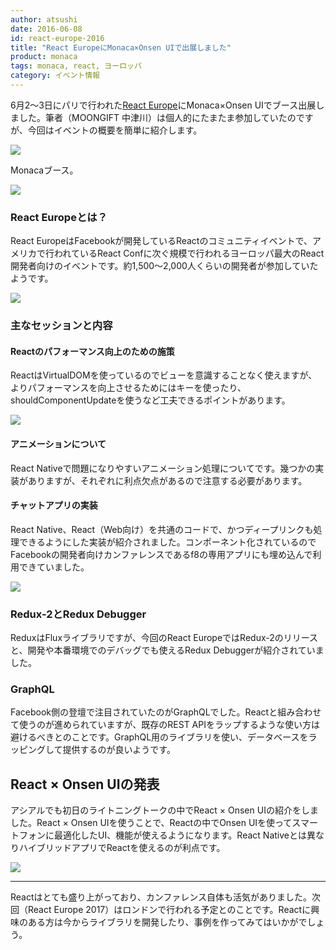```yaml
---
author: atsushi
date: 2016-06-08
id: react-europe-2016
title: "React EuropeにMonaca×Onsen UIで出展しました"
product: monaca
tags: monaca, react, ヨーロッパ
category: イベント情報
---
```


6月2〜3日にパリで行われた[React Europe](https://www.react-europe.org)にMonaca×Onsen UIでブース出展しました。筆者（MOONGIFT 中津川）は個人的にたまたま参加していたのですが、今回はイベントの概要を簡単に紹介します。

![](/blog/content/images/2016/Jun/react-europe-2016-9.png)

Monacaブース。

![](/blog/content/images/2016/Jun/react-europe-2016-2.jpg)

### React Europeとは？

React EuropeはFacebookが開発しているReactのコミュニティイベントで、アメリカで行われているReact Confに次ぐ規模で行われるヨーロッパ最大のReact開発者向けのイベントです。約1,500〜2,000人くらいの開発者が参加していたようです。

![](/blog/content/images/2016/Jun/react-europe-2016-3.jpg)

### 主なセッションと内容

#### Reactのパフォーマンス向上のための施策

ReactはVirtualDOMを使っているのでビューを意識することなく使えますが、よりパフォーマンスを向上させるためにはキーを使ったり、shouldComponentUpdateを使うなど工夫できるポイントがあります。

![](/blog/content/images/2016/Jun/react-europe-2016-7.jpg)

#### アニメーションについて

React Nativeで問題になりやすいアニメーション処理についてです。幾つかの実装がありますが、それぞれに利点欠点があるので注意する必要があります。

#### チャットアプリの実装

React Native、React（Web向け）を共通のコードで、かつディープリンクも処理できるようにした実装が紹介されました。コンポーネント化されているのでFacebookの開発者向けカンファレンスであるf8の専用アプリにも埋め込んで利用できていました。

![](/blog/content/images/2016/Jun/react-europe-2016-8.jpg)

### Redux-2とRedux Debugger

ReduxはFluxライブラリですが、今回のReact EuropeではRedux-2のリリースと、開発や本番環境でのデバッグでも使えるRedux Debuggerが紹介されていました。

### GraphQL

Facebook側の登壇で注目されていたのがGraphQLでした。Reactと組み合わせて使うのが進められていますが、既存のREST APIをラップするような使い方は避けるべきとのことです。GraphQL用のライブラリを使い、データベースをラッピングして提供するのが良いようです。

## React × Onsen UIの発表

アシアルでも初日のライトニングトークの中でReact × Onsen UIの紹介をしました。React × Onsen UIを使うことで、Reactの中でOnsen UIを使ってスマートフォンに最適化したUI、機能が使えるようになります。React Nativeとは異なりハイブリッドアプリでReactを使えるのが利点です。

![](/blog/content/images/2016/Jun/react-europe-2016-5.jpg)

----

Reactはとても盛り上がっており、カンファレンス自体も活気がありました。次回（React Europe 2017）はロンドンで行われる予定とのことです。Reactに興味のある方は今からライブラリを開発したり、事例を作ってみてはいかがでしょう。

